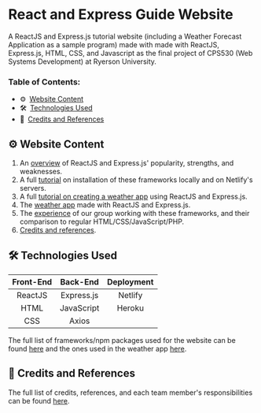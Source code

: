 # React and Express Guide Website
A ReactJS and Express.js tutorial website (including a Weather Forecast Application as a sample program) made with made with ReactJS, Express.js, HTML, CSS, and Javascript as the final project of CPS530 (Web Systems Development) at Ryerson University.

### Table of Contents:
* ⚙️&ensp;[Website Content](https://github.com/Ghazalmir/React-and-Express-Guide/blob/main/README.md#%EF%B8%8F--website-content)
* 🛠&ensp;[Technologies Used](https://github.com/Ghazalmir/React-and-Express-Guide#-technologies-used)
* 🔗&ensp;[Credits and References](https://github.com/Ghazalmir/React-and-Express-Guide#-credits-and-references)

## ⚙️  Website Content
1. An [overview](https://cps530-final-project.netlify.app/) of ReactJS and Express.js' popularity, strengths, and weaknesses. 
2. A full [tutorial](https://cps530-final-project.netlify.app/installation) on installation of these frameworks locally and on Netlify's servers.
3. A full [tutorial on creating a weather app](https://cps530-final-project.netlify.app/tutorial) using ReactJS and Express.js.
4. The [weather app](https://cps530-final-project.netlify.app/demo) made with ReactJS and Express.js.
5. The [experience](https://cps530-final-project.netlify.app/conslusion) of our group working with these frameworks, and their comparison to regular HTML/CSS/JavaScript/PHP.
6. [Credits and references](https://cps530-final-project.netlify.app/credits). 

## 🛠 Technologies Used

| Front-End  | Back-End | Deployment | 
| :-------------: | :-------------: | :-------------: |
| ReactJS | Express.js | Netlify | 
| HTML | JavaScript | Heroku |
| CSS | Axios | 

The full list of frameworks/npm packages used for the website can be found [here](https://github.com/Ghazalmir/React-and-Express-Guide/blob/main/package.json) and the ones used in the weather app [here](https://github.com/Ghazalmir/React-and-Express-Guide/blob/main/weather-app-backend/package.json).

## 🔗 Credits and References
The full list of credits, references, and each team member's responsibilities can be found [here](https://cps530-final-project.netlify.app/credits). 



